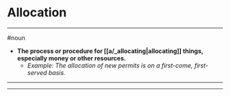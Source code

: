 # Allocation
---
#noun
- **The process or procedure for [[a/_allocating|allocating]] things, especially money or other resources.**
	- _Example: The allocation of new permits is on a first-come, first-served basis._
---
---
